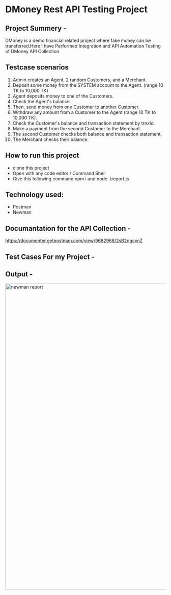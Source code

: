 # DMoney Rest API Testing Project

Project Summery -
------------------------
DMoney is a demo financial related project where fake money can be transferred.Here I have Performed Integration and API Automation Testing of DMoney API Collection.

Testcase scenarios
---------------
1. Admin creates an Agent, 2 random Customers, and a Merchant.
2. Deposit some money from the SYSTEM account to the Agent. (range 10 TK to 10,000 TK)
3. Agent deposits money to one of the Customers.
4. Check the Agent's balance.
5. Then, send money from one Customer to another Customer.
6. Withdraw any amount from a Customer to the Agent (range 10 TK to 10,000 TK).
7. Check the Customer's balance and transaction statement by trnxId.
8. Make a payment from the second Customer to the Merchant.
9. The second Customer checks both balance and transaction statement.
10. The Merchant checks their balance.

How to run this project
---------------------
- clone this project
- Open with any code editor / Command Shell
- Give this following command npm i and node .\report.js

Technology used:
--------------
- Postman
- Newman

Documantation for the API Collection -
---------
https://documenter.getpostman.com/view/9682968/2sB2qgcxnZ

Test Cases For my Project -
-------------

Output -
---------
<img width="959" alt="newman report" src="https://github.com/user-attachments/assets/d7a245c4-6689-4ba1-8fb9-100f4ec790c7" />




